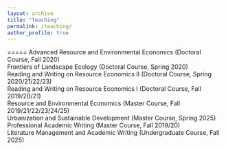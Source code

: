 ```yaml
---
layout: archive
title: "Teaching"
permalink: /teaching/
author_profile: true
---
```



=====
Advanced Resource and Environmental Economics (Doctoral Course, Fall 2020)  
Frontiers of Landscape Ecology (Doctoral Course, Spring 2020)  
Reading and Writing on Resource Economics II (Doctoral Course, Spring 2020/21/22/23)  
Reading and Writing on Resource Economics I (Doctoral Course, Fall 2019/20/21)  
Resource and Environmental Economics (Master Course, Fall 2019/21/22/23/24/25)  
Urbanization and Sustainable Development (Master Course, Spring 2025)  
Professional Academic Writing (Master Course, Fall 2019/20)  
Literature Management and Academic Writing (Undergraduate Course, Fall 2025)
